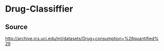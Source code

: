 # Drug-Classiffier 

## Source
http://archive.ics.uci.edu/ml/datasets/Drug+consumption+%28quantified%29 

